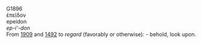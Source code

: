 <body>
  <p>G1896<br>  ἐπεῖδον  <br> epeidon  <br><i>ep-i‘-don </i><br>From <a href="g1909.htm">1909</a> and <a href="g1492.htm">1492</a>  to <i>regard</i> (favorably or otherwise): - behold, look upon.<br></p>
 </body>